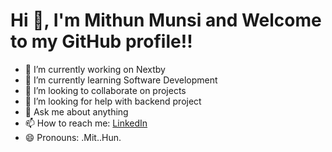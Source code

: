# Hi 👋, I'm Mithun Munsi and Welcome to my GitHub profile!!

- 🔭 I’m currently working on Nextby
- 🌱 I’m currently learning Software Development
- 👯 I’m looking to collaborate on projects
- 🤔 I’m looking for help with backend project
- 💬 Ask me about anything
- 📫 How to reach me: [LinkedIn](https://www.linkedin.com/in/mithunmunsi/)
- 😄 Pronouns: .Mit..Hun.

